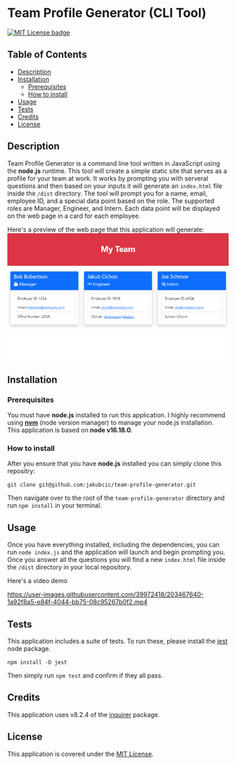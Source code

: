 # Team Profile Generator (CLI Tool)
[![MIT License badge](https://img.shields.io/badge/license-MIT-yellow.svg)](https://choosealicense.com/licenses/mit/)


## Table of Contents

- [Description](#description)
- [Installation](#installation)
    + [Prerequisites](#prerequisites)
    + [How to install](#how-to-install)
- [Usage](#usage)
- [Tests](#tests)
- [Credits](#credits)
- [License](#license)


## Description
Team Profile Generator is a command line tool written in JavaScript using the **node.js** runtime. This tool will create a simple static site that serves as a profile for your team at work. It works by prompting you with serveral questions and then based on your inputs it will generate an `index.html` file inside the `/dist` directory. The tool will prompt you for a name, email, employee ID, and a special data point based on the role. The supported roles are Manager, Engineer, and Intern. Each data point will be displayed on the web page in a card for each employee.

Here's a preview of the web page that this application will generate:
<br>
![sample image of application](./dist/sample-image.png)

## Installation
### Prerequisites
You must have **node.js** installed to run this application. I highly recommend using [**nvm**](https://github.com/nvm-sh/nvm) (node version manager) to manage your node.js installation.
<br>
This application is based on **node v16.18.0**.

### How to install
After you ensure that you have **node.js** installed you can simply clone this repositry:
```
git clone git@github.com:jakubcic/team-profile-generator.git
```

Then navigate over to the root of the `team-profile-generator` directory and run `npm install` in your terminal.

## Usage
Once you have everything installed, including the dependencies, you can run `node index.js` and the application will launch and begin prompting you. Once you answer all the questions you will find a new `index.html` file inside the `/dist` directory in your local repository.
<br>

Here's a video demo

https://user-images.githubusercontent.com/39972418/203467640-1a92f8a5-e84f-4044-bb75-08c95267b0f2.mp4

## Tests
This application includes a suite of tests. To run these, please install the [jest](https://jestjs.io/) node package.
```
npm install -D jest
```
Then simply run `npm test` and confirm if they all pass.

## Credits
This application uses v8.2.4 of the [inquirer](https://www.npmjs.com/package/inquirer/v/8.2.4) package.


## License
This application is covered under the [MIT License](https://choosealicense.com/licenses/mit/).


